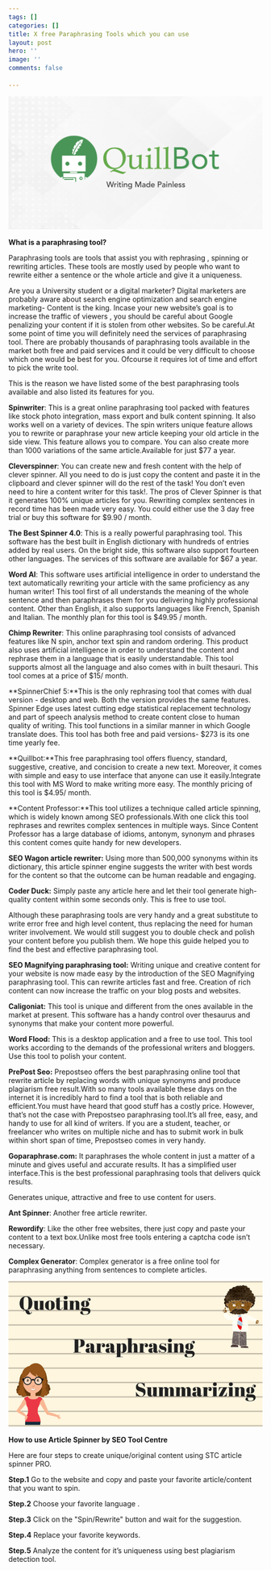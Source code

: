 ```yaml
---
tags: []
categories: []
title: X free Paraphrasing Tools which you can use
layout: post
hero: ''
image: ''
comments: false

---
```

![](/uploads/qillbot.png)

**What is a paraphrasing tool?**

Paraphrasing tools are tools that assist you with rephrasing , spinning or rewriting articles. These tools are mostly used by people who want to rewrite either a sentence or the whole article and give it a uniqueness.

Are you a University student or a digital marketer? Digital marketers are probably aware about search engine optimization and search engine marketing- Content is the king. Incase your new website’s goal is to increase the traffic of viewers , you should be careful about Google penalizing your content if it is stolen from other websites. So be careful.At some point of time you will definitely need the services of paraphrasing tool. There are probably thousands of paraphrasing tools available in the market both free and paid services and it could be very difficult to choose which one would be best for you. Ofcourse it requires lot of time and effort to pick the write tool.

This is the reason we have listed some of the best paraphrasing tools available and also listed its features for you.

**Spinwriter**: This is a great online paraphrasing tool packed with features like stock photo integration, mass export and bulk content spinning. It also works well on a variety of devices. The spin writers unique feature allows you to rewrite or paraphrase your new article keeping your old article in the side view. This feature allows you to compare. You can also create more than 1000 variations of the same article.Available for just $77 a year.

**Cleverspinner**: You can create new and fresh content with the help of clever spinner. All you need to do is just copy the content and paste it in the clipboard and clever spinner will do the rest of the task! You don’t even need to hire a content writer for this task!. The pros of Clever Spinner is that it generates 100% unique articles for you. Rewriting complex sentences in record time has been made very easy. You could either use the 3 day free trial or buy this software for $9.90 / month.

**The Best Spinner 4.0**: This is a really powerful paraphrasing tool. This software has the best built in English dictionary with hundreds of entries added by real users. On the bright side, this software also support fourteen other languages. The services of this software are available for $67 a year.

**Word AI**: This software uses artificial intelligence in order to understand the text automatically rewriting your article with the same proficiency as any human writer! This tool first of all understands the meaning of the whole sentence and then paraphrases them for you delivering highly professional content. Other than English, it also supports languages like French, Spanish and Italian. The monthly plan for this tool is $49.95 / month.

**Chimp Rewriter**: This online paraphrasing tool consists of advanced features like N spin, anchor text spin and random ordering. This product also uses artificial intelligence in order to understand the content and rephrase them in a language that is easily understandable. This tool supports almost all the language and also comes with in built thesauri. This tool comes at a price of $15/ month.

**SpinnerChief 5:**This is the only rephrasing tool that comes with dual version - desktop and web. Both the version provides the same features. Spinner Edge uses latest cutting edge statistical replacement technology and part of speech analysis method to create content close to human quality of writing. This tool functions in a similar manner in which Google translate does. This tool has both free and paid versions- $273 is its one time yearly fee.

**Quillbot:**This free paraphrasing tool offers fluency, standard, suggestive, creative, and concision to create a new text. Moreover, it comes with simple and easy to use interface that anyone can use it easily.Integrate this tool with MS Word to make writing more easy. The monthly pricing of this tool is $4.95/ month.

**Content Professor:**This tool utilizes a technique called article spinning, which is widely known among SEO professionals.With one click this tool rephrases and rewrites complex sentences in multiple ways. Since Content Professor has a large database of idioms, antonym, synonym and phrases this content comes quite handy for new developers.

**SEO Wagon article rewriter:** Using more than 500,000 synonyms within its dictionary, this article spinner engine suggests the writer with best words for the content so that the outcome can be human readable and engaging.

**Coder Duck:** Simply paste any article here and let their tool generate high-quality content within some seconds only. This is free to use tool.

Although these paraphrasing tools are very handy and a great substitute to write error free and high level content, thus replacing the need for human writer involvement. We would still suggest you to double check and polish your content before you publish them. We hope this guide helped you to find the best and effective paraphrasing tool.

**SEO Magnifying paraphrasing tool:** Writing unique and creative content for your website is now made easy by the introduction of the SEO Magnifying paraphrasing tool. This can rewrite articles fast and free. Creation of rich content can now increase the traffic on your blog posts and websites.

**Caligoniat:** This tool is unique and different from the ones available in the market at present. This software has a handy control over thesaurus and synonyms that make your content more powerful.

**Word Flood:** This is a desktop application and a free to use tool. This tool works according to the demands of the professional writers and bloggers. Use this tool to polish your content.

**PrePost Seo:** Prepostseo offers the best paraphrasing online tool that rewrite article by replacing words with unique synonyms and produce plagiarism free result.With so many tools available these days on the internet it is incredibly hard to find a tool that is both reliable and efficient.You must have heard that good stuff has a costly price. However, that’s not the case with Prepostseo paraphrasing tool.It’s all free, easy, and handy to use for all kind of writers. If you are a student, teacher, or freelancer who writes on multiple niche and has to submit work in bulk within short span of time, Prepostseo comes in very handy.

**Goparaphrase.com:** It paraphrases the whole content in just a matter of a minute and gives useful and accurate results. It has a simplified user interface.This is the best professional paraphrasing tools that delivers quick results.

Generates unique, attractive and free to use content for users.

**Ant Spinner**: Another free article rewriter.

**Rewordify**: Like the other free websites, there just copy and paste your content to a text box.Unlike most free tools entering a captcha code isn’t necessary.

**Complex Generator**: Complex generator is a free online tool for paraphrasing anything from sentences to complete articles.

  
![](/uploads/paraphrasing.png)  
  
**How to use Article Spinner by SEO Tool Centre**

Here are four steps to create unique/original content using STC article spinner PRO.

**Step.1** Go to the website and copy and paste your favorite article/content that you want to spin.

**Step.2** Choose your favorite language .

**Step.3** Click on the "Spin/Rewrite" button and wait for the suggestion.

**Step.4** Replace your favorite keywords.

**Step.5** Analyze the content for it’s uniqueness using best plagiarism detection tool.